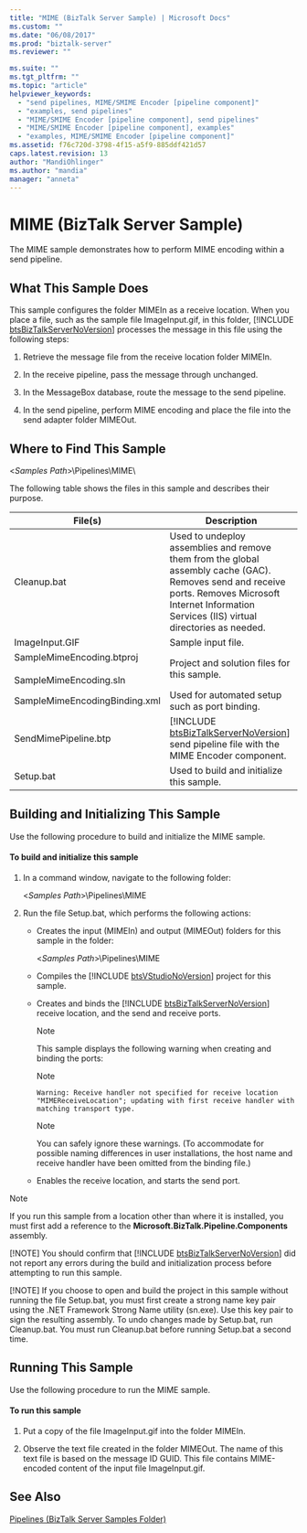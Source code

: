 ```yaml
---
title: "MIME (BizTalk Server Sample) | Microsoft Docs"
ms.custom: ""
ms.date: "06/08/2017"
ms.prod: "biztalk-server"
ms.reviewer: ""

ms.suite: ""
ms.tgt_pltfrm: ""
ms.topic: "article"
helpviewer_keywords: 
  - "send pipelines, MIME/SMIME Encoder [pipeline component]"
  - "examples, send pipelines"
  - "MIME/SMIME Encoder [pipeline component], send pipelines"
  - "MIME/SMIME Encoder [pipeline component], examples"
  - "examples, MIME/SMIME Encoder [pipeline component]"
ms.assetid: f76c720d-3798-4f15-a5f9-885ddf421d57
caps.latest.revision: 13
author: "MandiOhlinger"
ms.author: "mandia"
manager: "anneta"
---
```

# MIME (BizTalk Server Sample)
The MIME sample demonstrates how to perform MIME encoding within a send pipeline.  

## What This Sample Does  
 This sample configures the folder MIMEIn as a receive location. When you place a file, such as the sample file ImageInput.gif, in this folder, [!INCLUDE [btsBizTalkServerNoVersion](../includes/btsbiztalkservernoversion-md.md)] processes the message in this file using the following steps:  

1.  Retrieve the message file from the receive location folder MIMEIn.  

2.  In the receive pipeline, pass the message through unchanged.  

3.  In the MessageBox database, route the message to the send pipeline.  

4.  In the send pipeline, perform MIME encoding and place the file into the send adapter folder MIMEOut.  

## Where to Find This Sample  
 \<*Samples Path*\>\Pipelines\MIME\  

 The following table shows the files in this sample and describes their purpose.  


|                           File(s)                            |                                                                                              Description                                                                                               |
|--------------------------------------------------------------|--------------------------------------------------------------------------------------------------------------------------------------------------------------------------------------------------------|
|                         Cleanup.bat                          | Used to undeploy assemblies and remove them from the global assembly cache (GAC). Removes send and receive ports. Removes Microsoft Internet Information Services (IIS) virtual directories as needed. |
|                        ImageInput.GIF                        |                                                                                           Sample input file.                                                                                           |
| SampleMimeEncoding.btproj<br /><br /> SampleMimeEncoding.sln |                                                                              Project and solution files for this sample.                                                                               |
|                SampleMimeEncodingBinding.xml                 |                                                                             Used for automated setup such as port binding.                                                                             |
|                     SendMimePipeline.btp                     |                                [!INCLUDE [btsBizTalkServerNoVersion](../includes/btsbiztalkservernoversion-md.md)] send pipeline file with the MIME Encoder component.                                 |
|                          Setup.bat                           |                                                                               Used to build and initialize this sample.                                                                                |

## Building and Initializing This Sample  
 Use the following procedure to build and initialize the MIME sample.  

#### To build and initialize this sample  

1. In a command window, navigate to the following folder:  

    \<*Samples Path*\>\Pipelines\MIME  

2. Run the file Setup.bat, which performs the following actions:  

   - Creates the input (MIMEIn) and output (MIMEOut) folders for this sample in the folder:  

      \<*Samples Path*\>\Pipelines\MIME  

   - Compiles the [!INCLUDE [btsVStudioNoVersion](../includes/btsvstudionoversion-md.md)] project for this sample.  

   - Creates and binds the [!INCLUDE [btsBizTalkServerNoVersion](../includes/btsbiztalkservernoversion-md.md)] receive location, and the send and receive ports.  

     > [!NOTE]
     >  This sample displays the following warning when creating and binding the ports:  

     > [!NOTE]
     >  `Warning: Receive handler not specified for receive location "MIMEReceiveLocation"; updating with first receive handler with matching transport type.`  

     > [!NOTE]
     >  You can safely ignore these warnings. (To accommodate for possible naming differences in user installations, the host name and receive handler have been omitted from the binding file.)  

   - Enables the receive location, and starts the send port.  

> [!NOTE]
>  If you run this sample from a location other than where it is installed, you must first add a reference to the **Microsoft.BizTalk.Pipeline.Components** assembly.  
> 
> [!NOTE]
>  You should confirm that [!INCLUDE [btsBizTalkServerNoVersion](../includes/btsbiztalkservernoversion-md.md)] did not report any errors during the build and initialization process before attempting to run this sample.  
> 
> [!NOTE]
>  If you choose to open and build the project in this sample without running the file Setup.bat, you must first create a strong name key pair using the .NET Framework Strong Name utility (sn.exe). Use this key pair to sign the resulting assembly. To undo changes made by Setup.bat, run Cleanup.bat. You must run Cleanup.bat before running Setup.bat a second time.  

## Running This Sample  
 Use the following procedure to run the MIME sample.  

#### To run this sample  

1.  Put a copy of the file ImageInput.gif into the folder MIMEIn.  

2.  Observe the text file created in the folder MIMEOut. The name of this text file is based on the message ID GUID. This file contains MIME-encoded content of the input file ImageInput.gif.  

## See Also  
 [Pipelines (BizTalk Server Samples Folder)](../core/pipelines-biztalk-server-samples-folder.md)